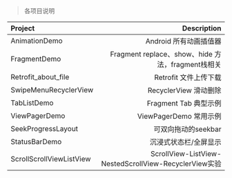 > 各项目说明

| Project      |     Description    |
| :-------- | --------:|
| AnimationDemo    |   Android 所有动画插值器 |
| FragmentDemo    |   Fragment replace、show、hide 方法，fragment栈相关 |
| Retrofit_about_file    |   Retrofit 文件上传下载 |
| SwipeMenuRecyclerView    |   RecyclerView 滑动删除 |
| TabListDemo    |   Fragment Tab 典型示例 |
| ViewPagerDemo    |   ViewPagerDemo 常用示例 |
| SeekProgressLayout    |   可双向拖动的seekbar|
| StatusBarDemo    |   沉浸式状态栏/全屏显示 |
| ScrollScrollViewListView    |   ScrollView-ListView-NestedScrollView-RecyclerView实验 |